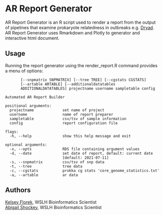 # AR Report Generator

AR Report Generator is an R script used to render a report from the output of pipelines that examine prokaryote relatedness in outbreaks e.g. [Dryad](). AR Report Generator uses Rmarkdown and Plotly to generator and interactive html document.

## Usage
Running the report generator using the render_report.R command provides a menu of options:

```usage: render_report.R [--] [--help] [--opts OPTS] [--date DATE]
       [--snpmatrix SNPMATRIX] [--tree TREE] [--cgstats CGSTATS]
       [--artable ARTABLE] [--additionaldatatables
       ADDITIONALDATATABLES] projectname username sampletable config

Automated AR Report Builder

positional arguments:
  projectname             set name of project
  username                name of report preparer
  sampletable             csv/tsv of sample information
  config                  report configuration file

flags:
  -h, --help              show this help message and exit

optional arguments:
  -x, --opts              RDS file containing argument values
  -d, --date              set date of report, default: current date
                          [default: 2021-07-11]
  -s, --snpmatrix         csv/tsv of snp data
  -t, --tree              tree data
  -c, --cgstats           prokka cg stats 'core_genome_statistics.txt'
  -a, --artable           ar data
```
## Authors
[Kelsey Florek](https://github.com/k-florek), WSLH Bioinformatics Scientist  
[Abigail Shockey](https://github.com/AbigailShockey), WSLH Bioinformatics Scientist
